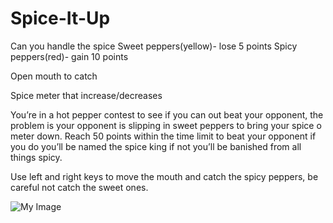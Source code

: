 # Spice-It-Up

Can you handle the spice
Sweet peppers(yellow)- lose 5 points
Spicy peppers(red)- gain 10 points

Open mouth to catch

Spice meter that increase/decreases

You’re in a hot pepper contest to see if you can out beat your opponent, the problem is your opponent is slipping in sweet peppers to bring your spice o meter down. Reach 50 points within the time limit to beat your opponent if you do you’ll be named the spice king if not you’ll be banished from all things spicy. 

Use left and right keys to move the mouth and catch the spicy peppers, be careful not catch the sweet ones. 

![My Image](downloads/wireframe.jpeg)